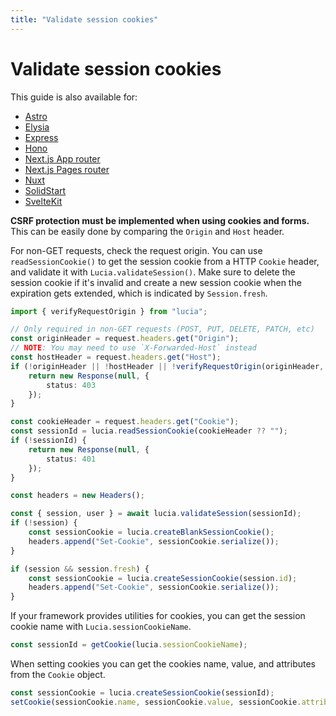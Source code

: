 ```yaml
---
title: "Validate session cookies"
---
```


# Validate session cookies

This guide is also available for:

-   [Astro](/guides/validate-session-cookies/astro)
-   [Elysia](/guides/validate-session-cookies/elysia)
-   [Express](/guides/validate-session-cookies/express)
-   [Hono](/guides/validate-session-cookies/hono)
-   [Next.js App router](/guides/validate-session-cookies/nextjs-app)
-   [Next.js Pages router](/guides/validate-session-cookies/nextjs-pages)
-   [Nuxt](/guides/validate-session-cookies/nuxt)
-   [SolidStart](/guides/validate-session-cookies/solidstart)
-   [SvelteKit](/guides/validate-session-cookies/sveltekit)

**CSRF protection must be implemented when using cookies and forms.** This can be easily done by comparing the `Origin` and `Host` header.

For non-GET requests, check the request origin. You can use `readSessionCookie()` to get the session cookie from a HTTP `Cookie` header, and validate it with `Lucia.validateSession()`. Make sure to delete the session cookie if it's invalid and create a new session cookie when the expiration gets extended, which is indicated by `Session.fresh`.

```ts
import { verifyRequestOrigin } from "lucia";

// Only required in non-GET requests (POST, PUT, DELETE, PATCH, etc)
const originHeader = request.headers.get("Origin");
// NOTE: You may need to use `X-Forwarded-Host` instead
const hostHeader = request.headers.get("Host");
if (!originHeader || !hostHeader || !verifyRequestOrigin(originHeader, [hostHeader])) {
	return new Response(null, {
		status: 403
	});
}

const cookieHeader = request.headers.get("Cookie");
const sessionId = lucia.readSessionCookie(cookieHeader ?? "");
if (!sessionId) {
	return new Response(null, {
		status: 401
	});
}

const headers = new Headers();

const { session, user } = await lucia.validateSession(sessionId);
if (!session) {
	const sessionCookie = lucia.createBlankSessionCookie();
	headers.append("Set-Cookie", sessionCookie.serialize());
}

if (session && session.fresh) {
	const sessionCookie = lucia.createSessionCookie(session.id);
	headers.append("Set-Cookie", sessionCookie.serialize());
}
```

If your framework provides utilities for cookies, you can get the session cookie name with `Lucia.sessionCookieName`.

```ts
const sessionId = getCookie(lucia.sessionCookieName);
```

When setting cookies you can get the cookies name, value, and attributes from the `Cookie` object.

```ts
const sessionCookie = lucia.createSessionCookie(sessionId);
setCookie(sessionCookie.name, sessionCookie.value, sessionCookie.attributes);
```
